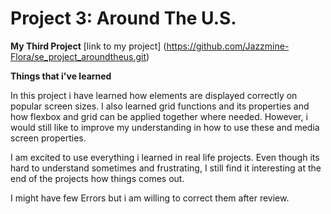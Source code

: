 # Project 3: Around The U.S.

**My Third Project**
[link to my project] (https://github.com/Jazzmine-Flora/se_project_aroundtheus.git)

**Things that i've learned**

In this project i have learned how elements are displayed correctly on popular screen sizes.
I also learned grid functions and its properties and how flexbox and grid can be applied together where needed.
However, i would still like to improve my understanding in how to use these and media screen properties.

I am excited to use everything i learned in real life projects.
Even though its hard to understand sometimes and frustrating, I still find it interesting at the end of the projects how things comes out.

I might have few Errors but i am willing to correct them after review.
